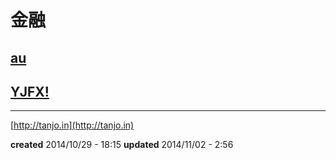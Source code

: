 # 金融

## <a href="./au.html">au</a>

## <a href="./YJFX.html">YJFX!</a>

---

[http://tanjo.in](http://tanjo.in)

**created** 2014/10/29 - 18:15
**updated** 2014/11/02 - 2:56
